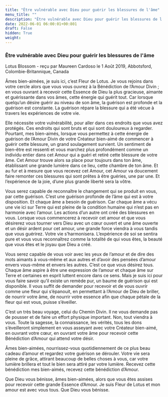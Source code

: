 ```yaml
---
title: "Être vulnérable avec Dieu pour guérir les blessures de l'âme"
menu_title: ""
description: "Être vulnérable avec Dieu pour guérir les blessures de l'âme"
date: 2022-06-01 06:00:01+00:801
draft: False
hidden: True
weight:
---
```

### Être vulnérable avec Dieu pour guérir les blessures de l'âme

Lotus Blossom - reçu par Maureen Cardoso le 1 Août 2019, Abbotsford, Colombie-Britannique, Canada

Âmes bien-aimées, je suis ici, c’est Fleur de Lotus. Je vous rejoins dans votre cercle alors que vous vous ouvrez à la Bénédiction de l’Amour Divin ; en vous ouvrant à recevoir cette Essence de Dieu la plus gracieuse, aimante et guérissante dans vos âmes, cette énergie qui guérit tout. Car lorsque quelqu’un désire guérir au niveau de son âme, la guérison est profonde et la guérison est constante. La guérison répare la blessure qui a été vécue à travers les expériences de votre vie.

Elle nécessite votre vulnérabilité, pour aller dans ces endroits que vous avez protégés. Ces endroits qui sont bruts et qui sont douloureux à regarder. Pourtant, mes bien-aimés, lorsque vous permettez à cette énergie de guérison de l’Amour Divin de votre Créateur bien-aimé de commencer à guérir cette blessure, un grand soulagement survient. Un sentiment de bien-être est ressenti et vous marchez plus profondément comme un individu entier dans cet Amour qui a guéri et retiré cette blessure de votre âme. Cet Amour trouve alors sa place pour toujours dans ton âme, établissant une grande lumière dans ce lieu, cette chambre de ton âme. Et au fur et à mesure que vous recevez cet Amour, cet Amour va doucement faire remonter ces blessures qui sont prêtes à être guéries, une par une. Et l’expérience de la joie, d’une plus grande liberté sera la vôtre.

Vous serez capable de reconnaître le changement qui se produit en vous, par cette guérison. C’est une guérison profonde de l’âme qui est à votre disposition. Et chaque âme a besoin de guérison. Car chaque âme a vécu une vie ici sur Terre qui est pleine de la condition humaine qui n’est pas en harmonie avec l’amour. Les actions d’un autre ont créé des blessures en vous. Lorsque vous commencerez à recevoir cet amour et que vous désirerez vous tourner vers Dieu avec un cœur ouvert et une âme ouverte et un désir ardent pour cet amour, une grande force viendra à vous tandis que vous guérirez. Votre vie s’harmonisera. L’expérience de soi se sentira pure et vous vous reconnaîtrez comme la totalité de qui vous êtes, la beauté que vous êtes et le joyau que Dieu a créé.

Vous serez capable de vous voir avec les yeux de l’amour et de dire des mots aimants à vous-même et aux autres et d’avoir des pensées d’amour envers vous-même et envers les autres. C’est ce que vous désirez tous. Chaque âme aspire à être une expression de l’amour et chaque âme sur Terre et certaines en esprit luttent encore dans ce sens. Mais je suis ici pour vous faire savoir qu’il existe un remède pur, un baume de guérison qui est disponible. Il vous suffit de demander pour recevoir et de vous ouvrir comme une fleur qui s’épanouit, en permettant à l’Amour de Dieu de briller, de nourrir votre âme, de nourrir votre essence afin que chaque pétale de la fleur qui est vous, puisse s’éveiller.

C’est un très beau voyage, celui du Chemin Divin. Il ne vous demande pas de pousser et de faire un effort physique important. Non, tout viendra à vous. Toute la sagesse, la connaissance, les vérités, tous les dons s’éveilleront simplement en vous asseyant avec votre Créateur bien-aimé, en ouvrant votre cœur, en ouvrant votre âme pour recevoir cette Bénédiction d’Amour qui attend votre désir.

Âmes bien-aimées, nourrissez-vous quotidiennement de ce plus beau cadeau d’amour et regardez votre guérison se dérouler. Votre vie sera pleine de grâce, attirant beaucoup de belles choses à vous, car votre lumière brillera et tout le bien sera attiré par votre lumière. Recevez cette bénédiction mes bien-aimés, recevez cette bénédiction d’Amour.

Que Dieu vous bénisse, âmes bien-aimées, alors que vous êtes assises pour recevoir cette grande Essence d’Amour. Je suis Fleur de Lotus et mon amour est avec vous tous. Que Dieu vous bénisse.



